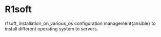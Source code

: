 # R1soft
r1soft_installation_on_various_os
configuration management{ansible} to install different operating system to servers.
